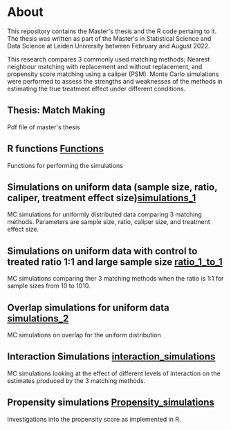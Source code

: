 # About
This repository contains the Master's thesis and the R code pertaing to it. The thesis was written as part of the Master's in Statistical Science and Data Science at Leiden University between February and August 2022.

This research compares $3$ commonly used matching methods; Nearest neighbour matching with replacement and without replacement, and propensity score matching using a caliper (PSM). Monte Carlo simulations were performed to assess the strengths and weaknesses of the methods in estimating the true treatment effect under different conditions.


## Thesis: Match Making
Pdf file of master's thesis


## R functions [Functions](/matching_simulation_functions.R)

Functions for performing the simulations

## Simulations on uniform data (sample size, ratio, caliper, treatment effect size)[simulations_1](https://github.com/laura-ruth/LJS_thesis/blob/main/simulations1.Rmd)

MC simulations for uniformly distributed data comparing 3 matching methods. Parameters are sample size, ratio, caliper size, and treatment effect size. 

## Simulations on uniform data with control to treated ratio 1:1 and large sample size [ratio_1_to_1](https://github.com/laura-ruth/LJS_thesis/blob/main/unif_large_n_ratio1.Rmd)

MC simulations comparing ther 3 matching methods when the ratio is 1:1 for sample sizes from 10 to 1010. 

## Overlap simulations for uniform data [simulations_2](/simulations2_overlap_uniform.Rmd)
MC simulations on overlap for the uniform distribution

## Interaction Simulations [interaction_simulations](https://github.com/laura-ruth/LJS_thesis/blob/main/Interaction_Simulations.Rmd)
MC simulations looking at the effect of different levels of interaction on the estimates produced by the 3 matching methods.

## Propensity simulations [Propensity_simulations](https://github.com/laura-ruth/LJS_thesis/blob/main/propensity%20_simulations.Rmd)

Investigations into the propensity score as implemented in R.
